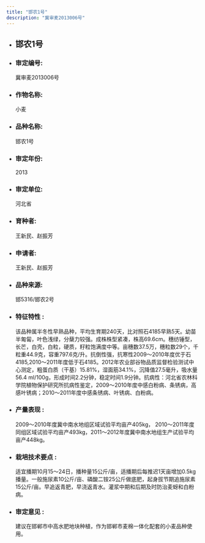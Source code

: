 ```yaml
---
title: "邯农1号"
description: "冀审麦2013006号"
---
```

* ## 邯农1号
* ###  审定编号:  
   冀审麦2013006号

*  ### 作物名称:  
   小麦

*   ###  品种名称: 
    邯农1号

*   ### 审定年份: 
    2013

*   ### 审定单位:  
    河北省

*   ### 育种者:  
    王新民、赵振芳

*   ### 申请者:  
    王新民、赵振芳

*   ### 品种来源:  
    邯5316/邯农2号

*   ### 特征特性 : 
    该品种属半冬性早熟品种，平均生育期240天，比对照石4185早熟5天。幼苗半匍匐，叶色浅绿，分蘖力较强。成株株型紧凑，株高69.6cm。穗纺锤型，长芒，白壳，白粒，硬质，籽粒饱满度中等。亩穗数37.5万，穗粒数29个，千粒重44.9克，容重797.6克/升。抗倒性强，抗寒性2009～2010年度优于石4185,2010～2011年度低于石4185。2012年农业部谷物品质监督检验测试中心测定，粗蛋白质（干基）15.81%，湿面筋34.1%，沉降值27.5毫升，吸水量56.4 ml/100g，形成时间2.2分钟，稳定时间1.9分钟。抗病性：河北省农林科学院植物保护研究所抗病性鉴定，2009～2010年度中感白粉病、条锈病，高感叶锈病；2010～2011年度中感条锈病、叶锈病、白粉病。

*   ### 产量表现 : 
    2009～2010年度冀中南水地组区域试验平均亩产405kg， 2010～2011年度同组区域试验平均亩产493kg，2011～2012年度冀中南水地组生产试验平均亩产448kg。

*   ### 栽培技术要点 : 
    适宜播期10月15～24日，播种量15公斤/亩，适播期后每推迟1天亩增加0.5kg播量。一般施尿素10公斤/亩、磷酸二铵25公斤做底肥，起身拔节期追施尿素15公斤/亩。早追返青肥，早浇返青水。灌浆中期和后期及时防治麦蚜和白粉病。

*   ### 审定意见 : 
    建议在邯郸市中高水肥地块种植，作为邯郸市麦棉一体化配套的小麦品种使用。
